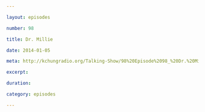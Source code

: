 ```yaml
---

layout: episodes

number: 98

title: Dr. Millie

date: 2014-01-05

meta: http://kchungradio.org/Talking-Show/98%20Episode%2098_%20Dr.%20Millie.mp3

excerpt: 

duration: 

category: episodes

---
```


